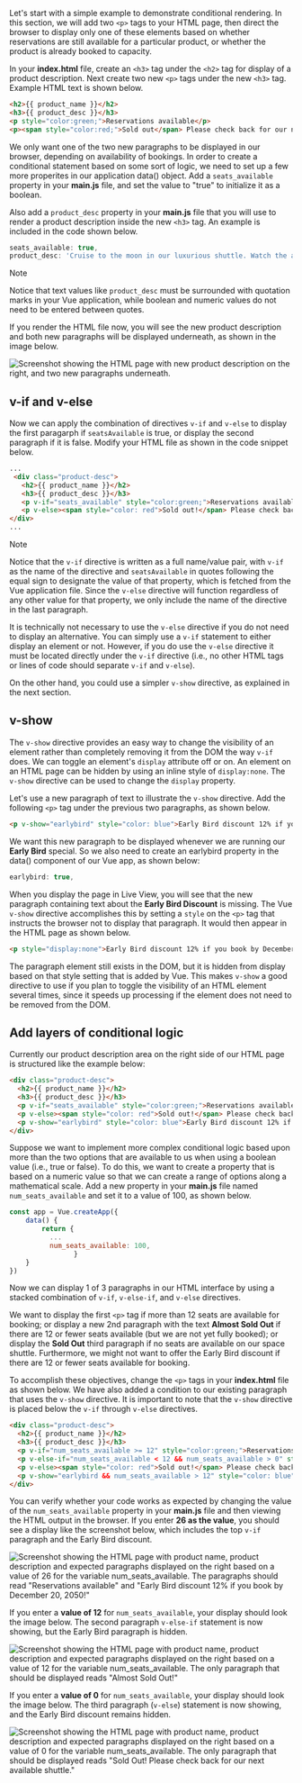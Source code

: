 Let's start with a simple example to demonstrate conditional rendering. In this section, we will add two `<p>` tags to your HTML page, then direct the browser to display only one of these elements based on whether reservations are still available for a particular product, or whether the product is already booked to capacity.

In your **index.html** file, create an `<h3>` tag under the `<h2>` tag for display of a product description. Next create two new `<p>` tags under the new `<h3>` tag. Example HTML text is shown below.

```html
<h2>{{ product_name }}</h2>
<h3>{{ product_desc }}</h3>
<p style="color:green;">Reservations available</p>
<p><span style="color:red;">Sold out</span> Please check back for our next available shuttle.</p>
```

We only want one of the two new paragraphs to be displayed in our browser, depending on availability of bookings. In order to create a conditional statement based on some sort of logic, we need to set up a few more properites in our application data() object. Add a `seats_available` property in your **main.js** file, and set the value to "true" to initialize it as a boolean.

Also add a `product_desc` property in your **main.js** file that you will use to render a product description inside the new `<h3>` tag. An example is included in the code shown below.

```javascript
seats_available: true,
product_desc: 'Cruise to the moon in our luxurious shuttle. Watch the astronauts working outside the International Space Station.',
```

>[!NOTE]
>Notice that text values like `product_desc` must be surrounded with quotation marks in your Vue application, while boolean and numeric values do not need to be entered between quotes.

If you render the HTML file now, you will see the new product description and both new paragraphs will be displayed underneath, as shown in the image below.

![Screenshot showing the HTML page with new product description on the right, and two new paragraphs underneath.](../media/desc-and-two-paragraphs.png)

## v-if and v-else

Now we can apply the combination of directives `v-if` and `v-else` to display the first paragarph if `seatsAvailable` is true, or display the second paragraph if it is false. Modify your HTML file as shown in the code snippet below.

```html
...
 <div class="product-desc">
   <h2>{{ product_name }}</h2>
   <h3>{{ product_desc }}</h3>
   <p v-if="seats_available" style="color:green;">Reservations available</p>
   <p v-else><span style="color: red">Sold out!</span> Please check back for our next available shuttle.</p>
</div>
...
```

>[!NOTE]
>Notice that the `v-if` directive is written as a full name/value pair, with `v-if` as the name of the directive and `seatsAvailable` in quotes following the equal sign to designate the value of that property, which is fetched from the Vue application file. Since the `v-else` directive will function regardless of any other value for that property, we only include the name of the directive in the last paragraph.

It is technically not necessary to use the `v-else` directive if you do not need to display an alternative. You can simply use a `v-if` statement to either display an element or not. However, if you do use the `v-else` directive it must be located directly under the `v-if` directive (i.e., no other HTML tags or lines of code should separate `v-if` and `v-else`).

On the other hand, you could use a simpler `v-show` directive, as explained in the next section.

## v-show

The `v-show` directive provides an easy way to change the visibility of an element rather than completely removing it from the DOM the way `v-if` does. We can toggle an element's `display` attribute off or on. An element on an HTML page can be hidden by using an inline style of `display:none`. The `v-show` directive can be used to change the `display` property.

Let's use a new paragraph of text to illustrate the `v-show` directive. Add the following `<p>` tag under the previous two paragraphs, as shown below.

```html
<p v-show="earlybird" style="color: blue">Early Bird discount 12% if you book by December 20, 2050!</p>
```

We want this new paragraph to be displayed whenever we are running our **Early Bird** special. So we also need to create an earlybird property in the data() component of our Vue app, as shown below:

```javascript
earlybird: true,
```

When you display the page in Live View, you will see that the new paragraph containing text about the **Early Bird Discount** is missing. The Vue `v-show` directive accomplishes this by setting a `style` on the `<p>` tag that instructs the browser not to display that paragraph. It would then appear in the HTML page as shown below.

```html
<p style="display:none">Early Bird discount 12% if you book by December 20, 2050!</p>
```

The paragraph element still exists in the DOM, but it is hidden from display based on that style setting that is added by Vue. This makes `v-show` a good directive to use if you plan to toggle the visibility of an HTML element several times, since it speeds up processing if the element does not need to be removed from the DOM.

## Add layers of conditional logic

Currently our product description area on the right side of our HTML page is structured like the example below:

```html
<div class="product-desc">
  <h2>{{ product_name }}</h2>
  <h3>{{ product_desc }}</h3>
  <p v-if="seats_available" style="color:green;">Reservations available</p>
  <p v-else><span style="color: red">Sold out!</span> Please check back for our next available shuttle.</p>
  <p v-show="earlybird" style="color: blue">Early Bird discount 12% if you book by December 20, 2050!</p>
</div>
```

Suppose we want to implement more complex conditional logic based upon more than the two options that are available to us when using a boolean value (i.e., true or false). To do this, we want to create a property that is based on a numeric value so that we can create a range of options along a mathematical scale. Add a new property in your **main.js** file named `num_seats_available` and set it to a value of 100, as shown below.

```javascript
const app = Vue.createApp({
    data() {
        return {
          ...
          num_seats_available: 100,
				}
    }
})
```

Now we can display 1 of 3 paragraphs in our HTML interface by using a stacked combination of `v-if`, `v-else-if`, and `v-else` directives.

We want to display the first `<p>` tag if more than 12 seats are available for booking; or display a new 2nd paragraph with the text **Almost Sold Out** if there are 12 or fewer seats available (but we are not yet fully booked); or display the **Sold Out** third paragraph if no seats are available on our space shuttle. Furthermore, we might not want to offer the Early Bird discount if there are 12 or fewer seats available for booking.

To accomplish these objectives, change the `<p>` tags in your **index.html** file as shown below. We have also added a condition to our existing paragraph that uses the `v-show` directive. It is important to note that the `v-show` directive is placed below the `v-if` through `v-else` directives.

```html
<div class="product-desc">
  <h2>{{ product_name }}</h2>
  <h3>{{ product_desc }}</h3>
  <p v-if="num_seats_available >= 12" style="color:green;">Reservations available</p>
  <p v-else-if="num_seats_available < 12 && num_seats_available > 0" style="color:red;">Almost Sold Out!</p> 
  <p v-else><span style="color: red">Sold out!</span> Please check back for our next available shuttle.</p>
  <p v-show="earlybird && num_seats_available > 12" style="color: blue">Early Bird discount 12% if you book by December 20, 2050!</p>
</div>
```

You can verify whether your code works as expected by changing the value of the `num_seats_available` property in your **main.js** file and then viewing the HTML output in the browser. If you enter **26 as the value**, you should see a display like the screenshot below, which includes the top `v-if` paragraph and the Early Bird discount.

![Screenshot showing the HTML page with product name, product description and expected paragraphs displayed on the right based on a value of 26 for the variable num_seats_available. The paragraphs should read "Reservations available" and "Early Bird discount 12% if you book by December 20, 2050!"](../media/conditional-paragraphs-at-26-seats.png)

If you enter a **value of 12** for `num_seats_available`, your display should look the image below. The second paragraph `v-else-if` statement is now showing, but the Early Bird paragraph is hidden.

![Screenshot showing the HTML page with product name, product description and expected paragraphs displayed on the right based on a value of 12 for the variable num_seats_available. The only paragraph that should be displayed reads "Almost Sold Out!"](../media/conditional-paragraphs-at-12-seats.png)

If you enter a **value of 0** for `num_seats_available`, your display should look the image below. The third paragraph (`v-else`) statement is now showing, and the Early Bird discount remains hidden.

![Screenshot showing the HTML page with product name, product description and expected paragraphs displayed on the right based on a value of 0 for the variable num_seats_available. The only paragraph that should be displayed reads "Sold Out! Please check back for our next available shuttle."](../media/conditional-paragraphs-at-0-seats.png)